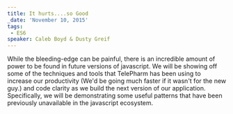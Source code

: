 ```yaml
---
title: It hurts....so Good
_date: 'November 10, 2015'
tags:
 - ES6
speaker: Caleb Boyd & Dusty Greif
---
```


While the bleeding-edge can be painful, there is an incredible amount of power
to be found in future versions of javascript.  We will be showing off some of
the techniques and tools that TelePharm has been using to increase our
productivity (We'd be going much faster if it wasn't for the new guy.) and code
clarity as we build the next version of our application. Specifically, we will
be demonstrating some useful patterns that have been previously unavailable in
the javascript ecosystem.
